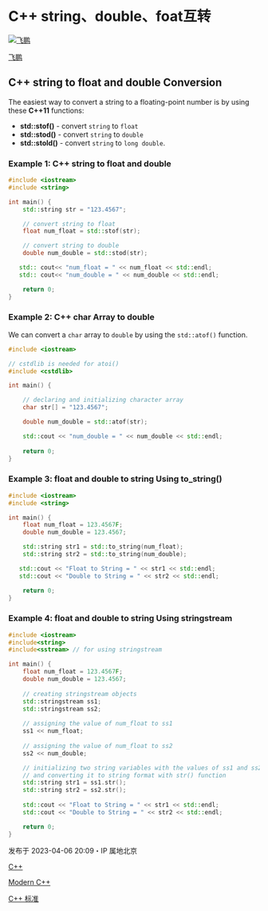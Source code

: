 # C++ string、double、foat互转

[![飞鹏](https://picx.zhimg.com/v2-abed1a8c04700ba7d72b45195223e0ff_l.jpg?source=172ae18b)](https://www.zhihu.com/people/peng-fei-96-8)

[飞鹏](https://www.zhihu.com/people/peng-fei-96-8)

## C++ string to float and double Conversion

The easiest way to convert a string to a floating-point number is by using these **C++11** functions:

- **std::stof()** - convert `string` to `float`
- **std::stod()** - convert `string` to `double`
- **std::stold()** - convert `string` to `long double`.

### Example 1: C++ string to float and double

```cpp
#include <iostream>
#include <string>

int main() {
    std::string str = "123.4567";

    // convert string to float
    float num_float = std::stof(str);

    // convert string to double
    double num_double = std::stod(str);

   std:: cout<< "num_float = " << num_float << std::endl;
   std:: cout<< "num_double = " << num_double << std::endl;

    return 0;
}
```

### Example 2: C++ char Array to double

We can convert a `char` array to `double` by using the `std::atof()` function.

```cpp
#include <iostream>

// cstdlib is needed for atoi()
#include <cstdlib>

int main() {

    // declaring and initializing character array
    char str[] = "123.4567";

    double num_double = std::atof(str);

    std::cout << "num_double = " << num_double << std::endl;
    
    return 0;
}
```

### Example 3: float and double to string Using to_string()

```cpp
#include <iostream>
#include <string>

int main() {
    float num_float = 123.4567F;
    double num_double = 123.4567;

    std::string str1 = std::to_string(num_float);
    std::string str2 = std::to_string(num_double);

   std::cout << "Float to String = " << str1 << std::endl;
   std::cout << "Double to String = " << str2 << std::endl;

    return 0;
}
```

### Example 4: float and double to string Using stringstream

```cpp
#include <iostream>
#include<string>
#include<sstream> // for using stringstream

int main() {
    float num_float = 123.4567F;
    double num_double = 123.4567;
  
    // creating stringstream objects
    std::stringstream ss1;
    std::stringstream ss2;
  
    // assigning the value of num_float to ss1
    ss1 << num_float;
  
    // assigning the value of num_float to ss2
    ss2 << num_double;

    // initializing two string variables with the values of ss1 and ss2
    // and converting it to string format with str() function
    std::string str1 = ss1.str();
    std::string str2 = ss2.str();
  
    std::cout << "Float to String = " << str1 << std::endl;
    std::cout << "Double to String = " << str2 << std::endl;

    return 0;
}
```



发布于 2023-04-06 20:09・IP 属地北京

[C++](https://www.zhihu.com/topic/19584970)

[Modern C++](https://www.zhihu.com/topic/20744506)

[C++ 标准](https://www.zhihu.com/topic/19621071)